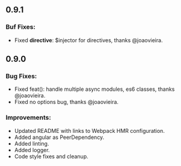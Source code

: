 ## 0.9.1
### Buf Fixes:
- Fixed **directive**: $injector for directives, thanks @joaovieira.

## 0.9.0
### Bug Fixes:
- Fixed feat(): handle multiple async modules, es6 classes, thanks @joaovieira.
- Fixed no options bug, thanks @joaovieira.

### Improvements:
- Updated README with links to Webpack HMR configuration.
- Added angular as PeerDependency.
- Added linting.
- Added logger.
- Code style fixes and cleanup.
